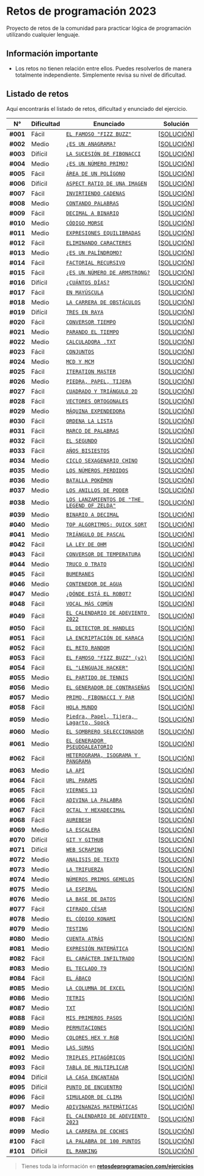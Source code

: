 # Retos de programación 2023

Proyecto de retos de la comunidad para practicar lógica de programación utilizando cualquier lenguaje.

## Información importante

- Los retos no tienen relación entre ellos. Puedes resolverlos de manera totalmente independiente. Simplemente revisa su nivel de dificultad.

## Listado de retos

Aquí encontrarás el listado de retos, dificultad y enunciado del ejercicio.

| N°       | Dificultad | Enunciado                                                          | Solución                             |
| -------- | ---------- | ------------------------------------------------------------------ | ------------------------------------ |
| **#001** | Fácil      | [`EL FAMOSO "FIZZ BUZZ"`](./Reto-01/README.md)                     | [[SOLUCIÓN](./Reto-01/solution.py)]  |
| **#002** | Medio      | [`¿ES UN ANAGRAMA?`](./Reto-02/README.md)                          | [[SOLUCIÓN](./Reto-02/solution.py)]  |
| **#003** | Difícil    | [`LA SUCESIÓN DE FIBONACCI`](./Reto-03/README.md)                  | [[SOLUCIÓN](./Reto-03/solution.py)]  |
| **#004** | Medio      | [`¿ES UN NÚMERO PRIMO?`](./Reto-04/README.md)                      | [[SOLUCIÓN](./Reto-04/solution.py)]  |
| **#005** | Fácil      | [`ÁREA DE UN POLÍGONO`](./Reto-05/README.md)                       | [[SOLUCIÓN](./Reto-05/solution.py)]  |
| **#006** | Difícil    | [`ASPECT RATIO DE UNA IMAGEN`](./Reto-06/README.md)                | [[SOLUCIÓN](./Reto-06/solution.py)]  |
| **#007** | Fácil      | [`INVIRTIENDO CADENAS`](./Reto-07/README.md)                       | [[SOLUCIÓN](./Reto-07/solution.py)]  |
| **#008** | Medio      | [`CONTANDO PALABRAS`](./Reto-08/README.md)                         | [[SOLUCIÓN](./Reto-08/solution.py)]  |
| **#009** | Fácil      | [`DECIMAL A BINARIO`](./Reto-09/README.md)                         | [[SOLUCIÓN](./Reto-09/solution.py)]  |
| **#010** | Medio      | [`CÓDIGO MORSE`](./Reto-10/README.md)                              | [[SOLUCIÓN](./Reto-10/solution.py)]  |
| **#011** | Medio      | [`EXPRESIONES EQUILIBRADAS`](./Reto-11/README.md)                  | [[SOLUCIÓN](./Reto-11/solution.py)]  |
| **#012** | Fácil      | [`ELIMINANDO CARACTERES`](./Reto-12/README.md)                     | [[SOLUCIÓN](./Reto-12/solution.py)]  |
| **#013** | Medio      | [`¿ES UN PALÍNDROMO?`](./Reto-13/README.md)                        | [[SOLUCIÓN](./Reto-13/solution.py)]  |
| **#014** | Fácil      | [`FACTORIAL RECURSIVO`](./Reto-14/README.md)                       | [[SOLUCIÓN](./Reto-14/solution.py)]  |
| **#015** | Fácil      | [`¿ES UN NÚMERO DE ARMSTRONG?`](./Reto-15/README.md)               | [[SOLUCIÓN](./Reto-15/solution.py)]  |
| **#016** | Difícil    | [`¿CUÁNTOS DÍAS?`](./Reto-16/README.md)                            | [[SOLUCIÓN](./Reto-16/solution.py)]  |
| **#017** | Fácil      | [`EN MAYÚSCULA`](./Reto-17/README.md)                              | [[SOLUCIÓN](./Reto-17/solution.py)]  |
| **#018** | Medio      | [`LA CARRERA DE OBSTÁCULOS`](./Reto-18/README.md)                  | [[SOLUCIÓN](./Reto-18/solution.py)]  |
| **#019** | Difícil    | [`TRES EN RAYA`](./Reto-19/README.md)                              | [[SOLUCIÓN](./Reto-19/solution.py)]  |
| **#020** | Fácil      | [`CONVERSOR TIEMPO`](./Reto-20/README.md)                          | [[SOLUCIÓN](./Reto-20/solution.py)]  |
| **#021** | Medio      | [`PARANDO EL TIEMPO`](./Reto-21/README.md)                         | [[SOLUCIÓN](./Reto-21/solution.py)]  |
| **#022** | Medio      | [`CALCULADORA .TXT`](./Reto-22/README.md)                          | [[SOLUCIÓN](./Reto-22/solution.py)]  |
| **#023** | Fácil      | [`CONJUNTOS`](./Reto-23/README.md)                                 | [[SOLUCIÓN](./Reto-23/solution.py)]  |
| **#024** | Medio      | [`MCD Y MCM`](./Reto-24/README.md)                                 | [[SOLUCIÓN](./Reto-24/solution.py)]  |
| **#025** | Fácil      | [`ITERATION MASTER`](./Reto-25/README.md)                          | [[SOLUCIÓN](./Reto-25/solution.py)]  |
| **#026** | Medio      | [`PIEDRA, PAPEL, TIJERA`](./Reto-26/README.md)                     | [[SOLUCIÓN](./Reto-26/solution.py)]  |
| **#027** | Fácil      | [`CUADRADO Y TRIÁNGULO 2D`](./Reto-27/README.md)                   | [[SOLUCIÓN](./Reto-27/solution.py)]  |
| **#028** | Fácil      | [`VECTORES ORTOGONALES`](./Reto-28/README.md)                      | [[SOLUCIÓN](./Reto-28/solution.py)]  |
| **#029** | Medio      | [`MÁQUINA EXPENDEDORA`](./Reto-29/README.md)                       | [[SOLUCIÓN](./Reto-29/solution.py)]  |
| **#030** | Fácil      | [`ORDENA LA LISTA`](./Reto-30/README.md)                           | [[SOLUCIÓN](./Reto-30/solution.py)]  |
| **#031** | Fácil      | [`MARCO DE PALABRAS`](./Reto-31/README.md)                         | [[SOLUCIÓN](./Reto-31/solution.py)]  |
| **#032** | Fácil      | [`EL SEGUNDO`](./Reto-32/README.md)                                | [[SOLUCIÓN](./Reto-32/solution.py)]  |
| **#033** | Fácil      | [`AÑOS BISIESTOS`](./Reto-33/README.md)                            | [[SOLUCIÓN](./Reto-33/solution.py)]  |
| **#034** | Medio      | [`CICLO SEXAGENARIO CHINO`](./Reto-34/README.md)                   | [[SOLUCIÓN](./Reto-34/solution.py)]  |
| **#035** | Medio      | [`LOS NÚMEROS PERDIDOS`](./Reto-35/README.md)                      | [[SOLUCIÓN](./Reto-35/solution.py)]  |
| **#036** | Medio      | [`BATALLA POKÉMON`](./Reto-36/README.md)                           | [[SOLUCIÓN](./Reto-36/solution.py)]  |
| **#037** | Medio      | [`LOS ANILLOS DE PODER`](./Reto-37/README.md)                      | [[SOLUCIÓN](./Reto-37/solution.py)]  |
| **#038** | Medio      | [`LOS LANZAMIENTOS DE "THE LEGEND OF ZELDA"`](./Reto-38/README.md) | [[SOLUCIÓN](./Reto-38/solution.py)]  |
| **#039** | Medio      | [`BINARIO A DECIMAL`](./Reto-39/README.md)                         | [[SOLUCIÓN](./Reto-39/solution.py)]  |
| **#040** | Medio      | [`TOP ALGORITMOS: QUICK SORT`](./Reto-40/README.md)                | [[SOLUCIÓN](./Reto-40/solution.py)]  |
| **#041** | Medio      | [`TRIÁNGULO DE PASCAL`](./Reto-41/README.md)                       | [[SOLUCIÓN](./Reto-41/solution.py)]  |
| **#042** | Fácil      | [`LA LEY DE OHM`](./Reto-42/README.md)                             | [[SOLUCIÓN](./Reto-42/solution.py)]  |
| **#043** | Fácil      | [`CONVERSOR DE TEMPERATURA`](./Reto-43/README.md)                  | [[SOLUCIÓN](./Reto-43/solution.py)]  |
| **#044** | Medio      | [`TRUCO O TRATO`](./Reto-44/README.md)                             | [[SOLUCIÓN](./Reto-44/solution.py)]  |
| **#045** | Fácil      | [`BUMERANES`](./Reto-45/README.md)                                 | [[SOLUCIÓN](./Reto-45/solution.py)]  |
| **#046** | Medio      | [`CONTENEDOR DE AGUA`](./Reto-46/README.md)                        | [[SOLUCIÓN](./Reto-46/solution.py)]  |
| **#047** | Medio      | [`¿DÓNDE ESTÁ EL ROBOT?`](./Reto-47/README.md)                     | [[SOLUCIÓN](./Reto-47/solution.py)]  |
| **#048** | Fácil      | [`VOCAL MÁS COMÚN`](./Reto-48/README.md)                           | [[SOLUCIÓN](./Reto-48/solution.py)]  |
| **#049** | Fácil      | [`EL CALENDARIO DE ADEVIENTO 2022`](./Reto-49/README.md)           | [[SOLUCIÓN](./Reto-49/solution.py)]  |
| **#050** | Fácil      | [`EL DETECTOR DE HANDLES`](./Reto-50/README.md)                    | [[SOLUCIÓN](./Reto-50/solution.py)]  |
| **#051** | Fácil      | [`LA ENCRIPTACIÓN DE KARACA`](./Reto-51/README.md)                 | [[SOLUCIÓN](./Reto-51/solution.py)]  |
| **#052** | Fácil      | [`EL RETO RANDOM`](./Reto-52/README.md)                            | [[SOLUCIÓN](./Reto-52/solution.py)]  |
| **#053** | Fácil      | [`EL FAMOSO "FIZZ BUZZ" (v2)`](./Reto-53/README.md)                | [[SOLUCIÓN](./Reto-53/solution.py)]  |
| **#054** | Fácil      | [`EL "LENGUAJE HACKER"`](./Reto-54/README.md)                      | [[SOLUCIÓN](./Reto-54/solution.py)]  |
| **#055** | Medio      | [`EL PARTIDO DE TENNIS`](./Reto-55/README.md)                      | [[SOLUCIÓN](./Reto-55/solution.py)]  |
| **#056** | Medio      | [`EL GENERADOR DE CONTRASEÑAS`](./Reto-56/README.md)               | [[SOLUCIÓN](./Reto-56/solution.py)]  |
| **#057** | Medio      | [`PRIMO, FIBONACCI Y PAR`](./Reto-57/README.md)                    | [[SOLUCIÓN](./Reto-57/solution.py)]  |
| **#058** | Fácil      | [`HOLA MUNDO`](./Reto-58/README.md)                                | [[SOLUCIÓN](./Reto-58/solution.py)]  |
| **#059** | Medio      | [`Piedra, Papel, Tijera, Lagarto, Spock`](./Reto-59/README.md)     | [[SOLUCIÓN](./Reto-59/solution.py)]  |
| **#060** | Medio      | [`EL SOMBRERO SELECCIONADOR`](./Reto-60/README.md)                 | [[SOLUCIÓN](./Reto-60/solution.py)]  |
| **#061** | Medio      | [`EL GENERADOR PSEUDOALEATORIO`](./Reto-61/README.md)              | [[SOLUCIÓN](./Reto-61/solution.py)]  |
| **#062** | Fácil      | [`HETEROGRAMA, ISOGRAMA Y PANGRAMA`](./Reto-62/README.md)          | [[SOLUCIÓN](./Reto-62/solution.py)]  |
| **#063** | Medio      | [`LA API`](./Reto-63/README.md)                                    | [[SOLUCIÓN](./Reto-63/solution.py)]  |
| **#064** | Fácil      | [`URL PARAMS`](./Reto-64/README.md)                                | [[SOLUCIÓN](./Reto-64/solution.py)]  |
| **#065** | Fácil      | [`VIERNES 13`](./Reto-65/README.md)                                | [[SOLUCIÓN](./Reto-65/solution.py)]  |
| **#066** | Fácil      | [`ADIVINA LA PALABRA`](./Reto-66/README.md)                        | [[SOLUCIÓN](./Reto-66/solution.py)]  |
| **#067** | Fácil      | [`OCTAL Y HEXADECIMAL`](./Reto-67/README.md)                       | [[SOLUCIÓN](./Reto-67/solution.py)]  |
| **#068** | Fácil      | [`AUREBESH`](./Reto-68/README.md)                                  | [[SOLUCIÓN](./Reto-68/solution.py)]  |
| **#069** | Medio      | [`LA ESCALERA`](./Reto-69/README.md)                               | [[SOLUCIÓN](./Reto-69/solution.py)]  |
| **#070** | Difícil    | [`GIT Y GITHUB`](./Reto-70/README.md)                              | [[SOLUCIÓN](./Reto-70/solution.py)]  |
| **#071** | Difícil    | [`WEB SCRAPING`](./Reto-71/README.md)                              | [[SOLUCIÓN](./Reto-71/solution.py)]  |
| **#072** | Medio      | [`ANALISIS DE TEXTO`](./Reto-72/README.md)                         | [[SOLUCIÓN](./Reto-72/solution.py)]  |
| **#073** | Medio      | [`LA TRIFUERZA`](./Reto-73/README.md)                              | [[SOLUCIÓN](./Reto-73/solution.py)]  |
| **#074** | Medio      | [`NÚMEROS PRIMOS GEMELOS`](./Reto-74/README.md)                    | [[SOLUCIÓN](./Reto-74/solution.py)]  |
| **#075** | Medio      | [`LA ESPIRAL`](./Reto-75/README.md)                                | [[SOLUCIÓN](./Reto-75/solution.py)]  |
| **#076** | Medio      | [`LA BASE DE DATOS`](./Reto-76/README.md)                          | [[SOLUCIÓN](./Reto-76/solution.py)]  |
| **#077** | Fácil      | [`CIFRADO CÉSAR`](./Reto-77/README.md)                             | [[SOLUCIÓN](./Reto-77/solution.py)]  |
| **#078** | Medio      | [`EL CÓDIGO KONAMI`](./Reto-78/README.md)                          | [[SOLUCIÓN](./Reto-78/solution.py)]  |
| **#079** | Medio      | [`TESTING`](./Reto-79/README.md)                                   | [[SOLUCIÓN](./Reto-79/solution.py)]  |
| **#080** | Medio      | [`CUENTA ATRÁS`](./Reto-80/README.md)                              | [[SOLUCIÓN](./Reto-80/solution.py)]  |
| **#081** | Medio      | [`EXPRESIÓN MATEMÁTICA`](./Reto-81/README.md)                      | [[SOLUCIÓN](./Reto-81/solution.py)]  |
| **#082** | Fácil      | [`EL CARÁCTER INFILTRADO`](./Reto-82/README.md)                    | [[SOLUCIÓN](./Reto-82/solution.py)]  |
| **#083** | Medio      | [`EL TECLADO T9`](./Reto-83/README.md)                             | [[SOLUCIÓN](./Reto-83/solution.py)]  |
| **#084** | Fácil      | [`EL ÁBACO`](./Reto-84/README.md)                                  | [[SOLUCIÓN](./Reto-84/solution.py)]  |
| **#085** | Medio      | [`LA COLUMNA DE EXCEL`](./Reto-85/README.md)                       | [[SOLUCIÓN](./Reto-85/solution.py)]  |
| **#086** | Medio      | [`TETRIS`](./Reto-86/README.md)                                    | [[SOLUCIÓN](./Reto-86/solution.py)]  |
| **#087** | Medio      | [`TXT`](./Reto-87/README.md)                                       | [[SOLUCIÓN](./Reto-87/solution.py)]  |
| **#088** | Fácil      | [`MIS PRIMEROS PASOS`](./Reto-88/README.md)                        | [[SOLUCIÓN](./Reto-88/solution.py)]  |
| **#089** | Medio      | [`PERMUTACIONES`](./Reto-89/README.md)                             | [[SOLUCIÓN](./Reto-89/solution.py)]  |
| **#090** | Medio      | [`COLORES HEX Y RGB`](./Reto-90/README.md)                         | [[SOLUCIÓN](./Reto-90/solution.py)]  |
| **#091** | Medio      | [`LAS SUMAS`](./Reto-91/README.md)                                 | [[SOLUCIÓN](./Reto-91/solution.py)]  |
| **#092** | Medio      | [`TRIPLES PITAGÓRICOS`](./Reto-92/README.md)                       | [[SOLUCIÓN](./Reto-92/solution.py)]  |
| **#093** | Fácil      | [`TABLA DE MULTIPLICAR`](./Reto-93/README.md)                      | [[SOLUCIÓN](./Reto-93/solution.py)]  |
| **#094** | Difícil    | [`LA CASA ENCANTADA`](./Reto-94/README.md)                         | [[SOLUCIÓN](./Reto-94/solution.py)]  |
| **#095** | Difícil    | [`PUNTO DE ENCUENTRO`](./Reto-95/README.md)                        | [[SOLUCIÓN](./Reto-95/solution.py)]  |
| **#096** | Fácil      | [`SIMULADOR DE CLIMA`](./Reto-96/README.md)                        | [[SOLUCIÓN](./Reto-96/solution.py)]  |
| **#097** | Medio      | [`ADIVINANZAS MATEMÁTICAS`](./Reto-97/README.md)                   | [[SOLUCIÓN](./Reto-97/solution.py)]  |
| **#098** | Fácil      | [`EL CALENDARIO DE ADEVIENTO 2023`](./Reto-98/README.md)           | [[SOLUCIÓN](./Reto-98/solution.py)]  |
| **#099** | Medio      | [`LA CARRERA DE COCHES`](./Reto-99/README.md)                      | [[SOLUCIÓN](./Reto-99/solution.py)]  |
| **#100** | Fácil      | [`LA PALABRA DE 100 PUNTOS`](./Reto-100/README.md)                 | [[SOLUCIÓN](./Reto-100/solution.py)] |
| **#101** | Difícil    | [`EL RANKING`](./Reto-101/README.md)                               | [[SOLUCIÓN](./Reto-101/solution.py)] |

> Tienes toda la información en **[retosdeprogramacion.com/ejercicios](https://retosdeprogramacion.com/ejercicios)**
